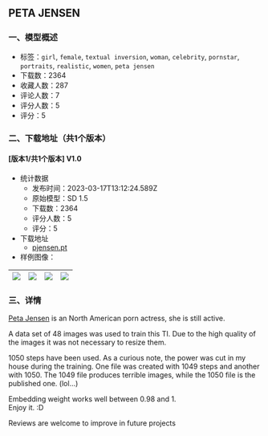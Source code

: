 ## PETA JENSEN
### 一、模型概述

- 标签：`girl`, `female`, `textual inversion`, `woman`, `celebrity`, `pornstar`, `portraits`, `realistic`, `women`, `peta jensen`
- 下载数：2364
- 收藏人数：287
- 评论人数：7
- 评分人数：5
- 评分：5

### 二、下载地址（共1个版本）

#### [版本1/共1个版本] V1.0

- 统计数据
  - 发布时间：2023-03-17T13:12:24.589Z
  - 原始模型：SD 1.5
  - 下载数：2364
  - 评分人数：5
  - 评分：5
- 下载地址
  - [pjensen.pt](https://civitai.com/api/download/models/24395)
- 样例图像：

| <img src="https://image.civitai.com/xG1nkqKTMzGDvpLrqFT7WA/4294bad6-a945-465d-dfd4-e60f4061b900/width=450/265603.jpeg" /> | <img src="https://image.civitai.com/xG1nkqKTMzGDvpLrqFT7WA/421092e3-169a-40ab-30f2-0b2fb6251000/width=450/265613.jpeg" /> | <img src="https://image.civitai.com/xG1nkqKTMzGDvpLrqFT7WA/59131a46-51f1-4182-b217-8bc7b0e28900/width=450/265612.jpeg" /> | <img src="https://image.civitai.com/xG1nkqKTMzGDvpLrqFT7WA/b9dd0260-253d-4037-9339-1c114a6ab900/width=450/265611.jpeg" /> |
| ---- | ---- | ---- | ---- |


### 三、详情
<p><a target="_blank" rel="ugc" href="https://es.wikipedia.org/wiki/Peta_Jensen">Peta Jensen</a> is an North American porn actress, she is still active.</p><p>A data set of 48 images was used to train this TI. Due to the high quality of the images it was not necessary to resize them.</p><p>1050 steps have been used. As a curious note, the power was cut in my house during the training. One file was created with 1049 steps and another with 1050. The 1049 file produces terrible images, while the 1050 file is the published one. (lol...)</p><p>Embedding weight works well between 0.98 and 1.<br />Enjoy it. :D</p><p>Reviews are welcome to improve in future projects</p>
